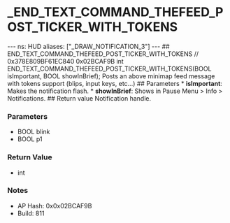 # _END_TEXT_COMMAND_THEFEED_POST_TICKER_WITH_TOKENS

--- ns: HUD aliases: ["_DRAW_NOTIFICATION_3"] --- ## END_TEXT_COMMAND_THEFEED_POST_TICKER_WITH_TOKENS  // 0x378E809BF61EC840 0x02BCAF9B int END_TEXT_COMMAND_THEFEED_POST_TICKER_WITH_TOKENS(BOOL isImportant, BOOL showInBrief);  Posts an above minimap feed message with tokens support (blips, input keys, etc...)  ## Parameters * **isImportant**: Makes the notification flash. * **showInBrief**: Shows in Pause Menu > Info > Notifications.  ## Return value Notification handle.

### Parameters
* BOOL blink
* BOOL p1

### Return Value
* int

### Notes
* AP Hash: 0x0x02BCAF9B
* Build: 811

